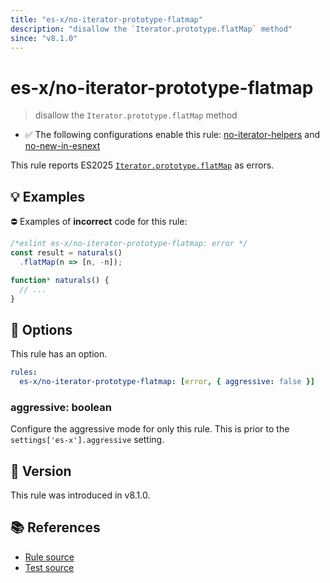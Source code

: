 ```yaml
---
title: "es-x/no-iterator-prototype-flatmap"
description: "disallow the `Iterator.prototype.flatMap` method"
since: "v8.1.0"
---
```


# es-x/no-iterator-prototype-flatmap
> disallow the `Iterator.prototype.flatMap` method

- ✅ The following configurations enable this rule: [no-iterator-helpers] and [no-new-in-esnext]

This rule reports ES2025 [`Iterator.prototype.flatMap`](https://github.com/tc39/proposal-iterator-helpers) as errors.

## 💡 Examples

⛔ Examples of **incorrect** code for this rule:

<eslint-playground type="bad">

```js
/*eslint es-x/no-iterator-prototype-flatmap: error */
const result = naturals()
  .flatMap(n => [n, -n]);

function* naturals() {
  // ...
}
```

</eslint-playground>

## 🔧 Options

This rule has an option.

```yaml
rules:
  es-x/no-iterator-prototype-flatmap: [error, { aggressive: false }]
```

### aggressive: boolean

Configure the aggressive mode for only this rule.
This is prior to the `settings['es-x'].aggressive` setting.

## 🚀 Version

This rule was introduced in v8.1.0.

## 📚 References

- [Rule source](https://github.com/eslint-community/eslint-plugin-es-x/blob/master/lib/rules/no-iterator-prototype-flatmap.js)
- [Test source](https://github.com/eslint-community/eslint-plugin-es-x/blob/master/tests/lib/rules/no-iterator-prototype-flatmap.js)

[no-iterator-helpers]: ../configs/index.md#no-iterator-helpers
[no-new-in-esnext]: ../configs/index.md#no-new-in-esnext
